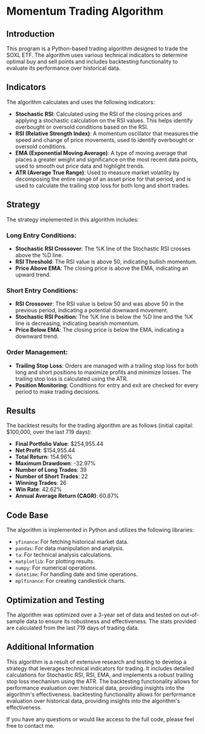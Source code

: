 # Momentum Trading Algorithm

## Introduction
This program is a Python-based trading algorithm designed to trade the SOXL ETF. The algorithm uses various technical indicators to determine optimal buy and sell points and includes backtesting functionality to evaluate its performance over historical data.

## Indicators
The algorithm calculates and uses the following indicators:

- **Stochastic RSI**: Calculated using the RSI of the closing prices and applying a stochastic calculation on the RSI values. This helps identify overbought or oversold conditions based on the RSI.
- **RSI (Relative Strength Index)**: A momentum oscillator that measures the speed and change of price movements, used to identify overbought or oversold conditions.
- **EMA (Exponential Moving Average)**: A type of moving average that places a greater weight and significance on the most recent data points, used to smooth out price data and highlight trends.
- **ATR (Average True Range)**: Used to measure market volatility by decomposing the entire range of an asset price for that period, and is used to calculate the trailing stop loss for both long and short trades.

## Strategy
The strategy implemented in this algorithm includes:

### Long Entry Conditions:
- **Stochastic RSI Crossover**: The %K line of the Stochastic RSI crosses above the %D line.
- **RSI Threshold**: The RSI value is above 50, indicating bullish momentum.
- **Price Above EMA**: The closing price is above the EMA, indicating an upward trend.

### Short Entry Conditions:
- **RSI Crossover**: The RSI value is below 50 and was above 50 in the previous period, indicating a potential downward movement.
- **Stochastic RSI Position**: The %K line is below the %D line and the %K line is decreasing, indicating bearish momentum.
- **Price Below EMA**: The closing price is below the EMA, indicating a downward trend.

### Order Management:
- **Trailing Stop Loss**: Orders are managed with a trailing stop loss for both long and short positions to maximize profits and minimize losses. The trailing stop loss is calculated using the ATR.
- **Position Monitoring**: Conditions for entry and exit are checked for every period to make trading decisions.

## Results
The backtest results for the trading algorithm are as follows (initial capital: $100,000, over the last 719 days):

- **Final Portfolio Value**: $254,955.44
- **Net Profit**: $154,955.44
- **Total Return**: 154.96%
- **Maximum Drawdown**: -32.97%
- **Number of Long Trades**: 39
- **Number of Short Trades**: 22
- **Winning Trades**: 26
- **Win Rate**: 42.62%
- **Annual Average Return (CAGR)**: 60.87%

## Code Base
The algorithm is implemented in Python and utilizes the following libraries:

- `yfinance`: For fetching historical market data.
- `pandas`: For data manipulation and analysis.
- `ta`: For technical analysis calculations.
- `matplotlib`: For plotting results.
- `numpy`: For numerical operations.
- `datetime`: For handling date and time operations.
- `mplfinance`: For creating candlestick charts.

## Optimization and Testing
The algorithm was optimized over a 3-year set of data and tested on out-of-sample data to ensure its robustness and effectiveness. The stats provided are calculated from the last 719 days of trading data.

## Additional Information
This algorithm is a result of extensive research and testing to develop a strategy that leverages technical indicators for trading. It includes detailed calculations for Stochastic RSI, RSI, EMA, and implements a robust trailing stop loss mechanism using the ATR. The backtesting functionality allows for performance evaluation over historical data, providing insights into the algorithm's effectiveness. backtesting functionality allows for performance evaluation over historical data, providing insights into the algorithm's effectiveness.

If you have any questions or would like access to the full code, please feel free to contact me.

